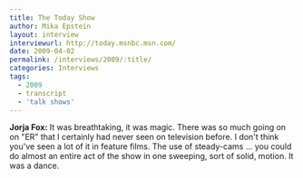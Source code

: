 ```yaml
---
title: The Today Show
author: Mika Epstein
layout: interview
interviewurl: http://today.msnbc.msn.com/  
date: 2009-04-02
permalink: /interviews/2009/:title/
categories: Interviews
tags:
  - 2009
  - transcript
  - 'talk shows'
---
```


**Jorja Fox:** It was breathtaking, it was magic. There was so much going on on "ER" that I certainly had never seen on television before. I don't think you've seen a lot of it in feature films. The use of steady-cams ... you could do almost an entire act of the show in one sweeping, sort of solid, motion. It was a dance.